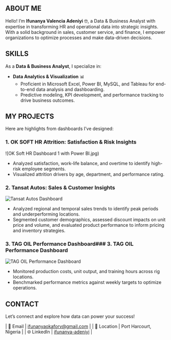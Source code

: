 <!--Section 1: Introduce yourself-->
## ABOUT ME

Hello! I’m **Ifunanya Valencia Adeniyi** 🤓, a Data & Business Analyst with expertise in transforming HR and operational data into strategic insights. With a solid background in sales, customer service, and finance, I empower organizations to optimize processes and make data-driven decisions.

<!--Section 2: Core skills and services-->
## SKILLS

As a **Data & Business Analyst**, I specialize in:

- **Data Analytics & Visualization** 📊
  - Proficient in Microsoft Excel, Power BI, MySQL, and Tableau for end-to-end data analysis and dashboarding.
  - Predictive modeling, KPI development, and performance tracking to drive business outcomes.

<!--Section 3: Key projects-->
## MY PROJECTS

Here are highlights from dashboards I’ve designed:

### 1. OK SOFT HR Attrition: Satisfaction & Risk Insights
![OK Soft HR Dashboard 1 with Power BI.jpg)
- Analyzed satisfaction, work-life balance, and overtime to identify high-risk employee segments.  
- Visualized attrition drivers by age, department, and performance rating.

### 2. Tansat Autos: Sales & Customer Insights
![Tansat Autos Dashboard](assets/Tansat_Autos_Dashboard.jpeg)
- Analyzed regional and temporal sales trends to identify peak periods and underperforming locations.
- Segmented customer demographics, assessed discount impacts on unit price and volume, and evaluated product performance to inform pricing and inventory strategies.

### 3. TAG OIL Performance Dashboard### 3. TAG OIL Performance Dashboard
![TAG OIL Performance Dashboard](assets/Tag_Oil_Performance.jpeg)
- Monitored production costs, unit output, and training hours across rig locations.  
- Benchmarked performance metrics against weekly targets to optimize operations.

<!--Section 4: Contact information-->
## CONTACT

Let’s connect and explore how data can power your success!

| 📧 Email           | <a href="mailto:ifunanyaokaforv@gmail.com">ifunanyaokaforv@gmail.com</a> |
| 📍 Location        | Port Harcourt, Nigeria                            |
| 🌐 LinkedIn        | [ifunanya-adeniyi](https://www.linkedin.com/in/ifunanya-adeniyi) |
